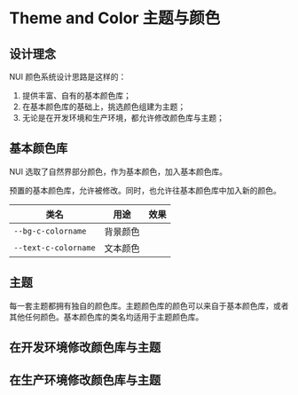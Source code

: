 # Theme and Color 主题与颜色

## 设计理念

NUI 颜色系统设计思路是这样的：

1. 提供丰富、自有的基本颜色库；
2. 在基本颜色库的基础上，挑选颜色组建为主题；
3. 无论是在开发环境和生产环境，都允许修改颜色库与主题；

## 基本颜色库

NUI 选取了自然界部分颜色，作为基本颜色，加入基本颜色库。

预置的基本颜色库，允许被修改。同时，也允许往基本颜色库中加入新的颜色。

| 类名                 | 用途     | 效果 |
| -------------------- | -------- | ---- |
| `--bg-c-colorname`   | 背景颜色 |      |
| `--text-c-colorname` | 文本颜色 |      |

## 主题

每一套主题都拥有独自的颜色库。主题颜色库的颜色可以来自于基本颜色库，或者其他任何颜色。基本颜色库的类名均适用于主题颜色库。

## 在开发环境修改颜色库与主题

## 在生产环境修改颜色库与主题

